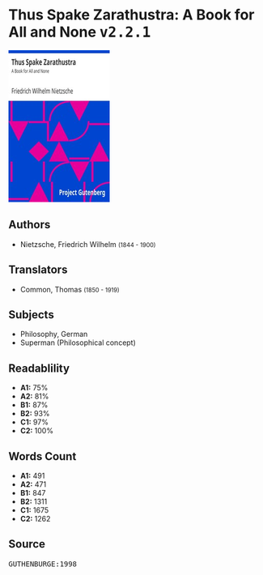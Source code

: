 # Thus Spake Zarathustra: A Book for All and None <kbd>v2.2.1</kbd>

![](./cover.medium.jpg "")

## Authors


 - Nietzsche, Friedrich Wilhelm <small>(1844 - 1900)</small>

## Translators


 - Common, Thomas <small>(1850 - 1919)</small>

## Subjects


 - Philosophy, German
 - Superman (Philosophical concept)

## Readablility


 - **A1:** 75%
 - **A2:** 81%
 - **B1:** 87%
 - **B2:** 93%
 - **C1:** 97%
 - **C2:** 100%

## Words Count


 - **A1:** 491
 - **A2:** 471
 - **B1:** 847
 - **B2:** 1311
 - **C1:** 1675
 - **C2:** 1262

## Source


<kbd>GUTHENBURGE:1998</kbd>
